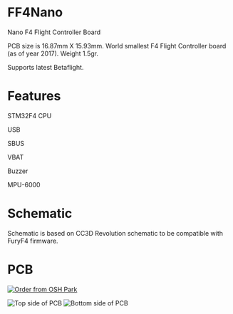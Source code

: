 # FF4Nano
Nano F4 Flight Controller Board

PCB size is 16.87mm X 15.93mm. World smallest F4 Flight Controller board (as of year 2017).
Weight 1.5gr.

Supports latest Betaflight.

# Features
STM32F4 CPU

USB

SBUS

VBAT

Buzzer

MPU-6000

# Schematic
Schematic is based on CC3D Revolution schematic to be compatible with FuryF4 firmware.

# PCB
<a href="https://oshpark.com/shared_projects/Eqp9gJje"><img src="https://oshpark.com/assets/badge-5b7ec47045b78aef6eb9d83b3bac6b1920de805e9a0c227658eac6e19a045b9c.png" alt="Order from OSH Park"></img></a>

![Top side of PCB](https://github.com/nppc/FF4Nano/blob/master/Images/PCB_TOP.png)
![Bottom side of PCB](https://github.com/nppc/FF4Nano/blob/master/Images/PCB_BOTTOM.png)
